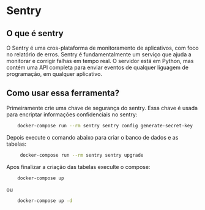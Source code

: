 # Sentry 
## O que é sentry
O Sentry é uma cros-plataforma de monitoramento de aplicativos, com foco no relatório de erros.
Sentry é fundamentalmente um serviço que ajuda a monitorar e corrigir falhas em tempo real. O servidor está em Python, mas contém uma API completa para enviar eventos de qualquer liguagem de programação, em qualquer aplicativo.

## Como usar essa ferramenta?

Primeiramente crie uma chave de segurança do sentry. Essa chave é usada para encriptar informações confidenciais no sentry:
```sh
    docker-compose run --rm sentry sentry config generate-secret-key
```

Depois execute o comando abaixo para criar o banco de dados e as tabelas:
```sh
     docker-compose run --rm sentry sentry upgrade
```
Apos finalizar a criação das tabelas execulte o compose:
```sh
    docker-compose up
```
ou
```sh
    docker-compose up -d
```